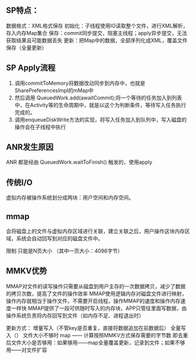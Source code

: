 ## SP特点：
数据格式：XML格式保存
初始化：子线程使用IO读取整个文件，进行XML解析，存入内存Map集合
保存：commit同步提交，阻塞主线程；apply异步提交，无法获取结果且可能数据丢失
更新：把Map中的数据，全部序列化成XML，覆盖文件保存（全量更新）

## SP Apply流程
1. 调用commitToMemory将数据改动同步到内存中，也就是SharePreferencesImpl的mMap中
2. 然后调用 QueuedWork.add(awaitCommit);将一个等待的任务加入到列表中，在Activity等的生命周期中，就是以这个为判断条件，等待写入任务执行完成的。
3. 调用enqueueDiskWrite方法的实现，将写入任务加入到队列中，写入磁盘的操作会在子线程中执行


## ANR发生原因
ANR 都是经由 QueuedWork.waitToFinish() 触发的，使用apply

## 传统I/O
虚拟内存被操作系统划分成两块：用户空间和内存空间。

## mmap
会将磁盘上的文件与虚拟内存区域进行关联，建立关联之后，用户操作这块内存区域，系统会自动回写到对应的磁盘文件中。

限制 只能是N页大小 （其中一页大小：4096字节）

## MMKV优势
MMAP对文件的读写操作只需要从磁盘到用户主存的一次数据拷贝，减少了数据的拷贝次数，提高了文件的操作效率
MMAP使用逻辑内存对磁盘文件进行映射，操作内存就相当于操作文件，不需要开启线程，操作MMAP的速度和操作内存速度一样快
MMAP提供了一段可供随时写入的内存块，APP只管往里面写数据，由操作系统负责将内存回写到文件（如内存不足、进程退出时）

更新方式：
增量写入（不管key是否重复，直接将数据追加在前数据后）
全量写入（）
  文件大小不够时
  map —— 计算按照MMKV方式保存需要的字节数
         即去重后文件大小是否够用：如果够用——map全量覆盖更新，记录到文件；如果不够用——对文件扩容
